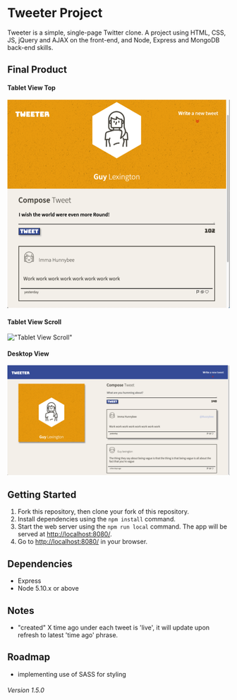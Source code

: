 # Tweeter Project
Tweeter is a simple, single-page Twitter clone.
A project using HTML, CSS, JS, jQuery and AJAX  on the front-end, 
and Node, Express and MongoDB back-end skills.

## Final Product

#### Tablet View Top
!["Tablet View Top"](https://github.com/remy29/tweeter/blob/stretch/docs/tablet-view-top.png?raw=true)

#### Tablet View Scroll
!["Tablet View Scroll"](https://github.com/remy29/tweeter/blob/stretch/docs/tablet-view-scroll.gif?raw=true)

#### Desktop View
!["Desktop View"](https://github.com/remy29/tweeter/blob/stretch/docs/desktop-view.png?raw=true)

## Getting Started

1. Fork this repository, then clone your fork of this repository.
2. Install dependencies using the `npm install` command.
3. Start the web server using the `npm run local` command. The app will be served at <http://localhost:8080/>.
4. Go to <http://localhost:8080/> in your browser.

## Dependencies

- Express
- Node 5.10.x or above

## Notes
- "created" X time ago under each tweet is 'live', it will update upon refresh to latest 'time ago' phrase.

## Roadmap
- implementing use of SASS for styling

###### Version 1.5.0

